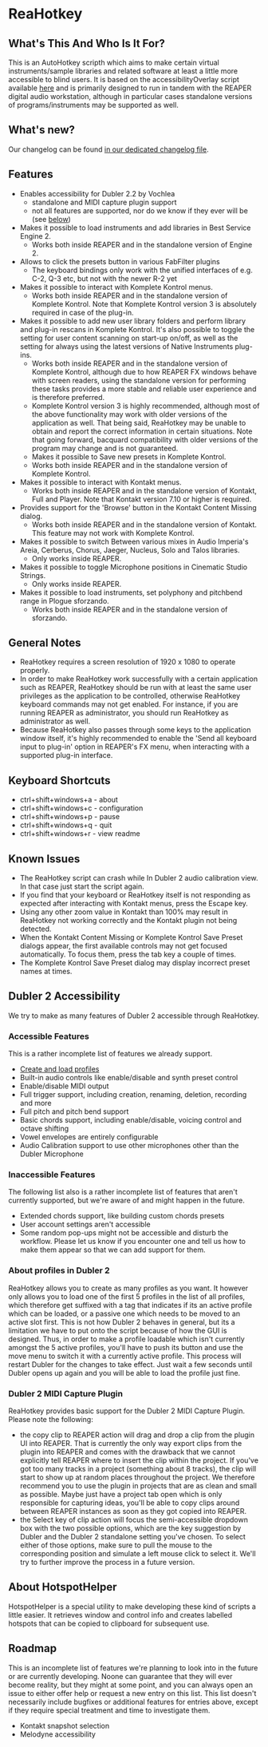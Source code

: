 # ReaHotkey

## What's This And Who Is It For?

This is an AutoHotkey scripth which aims to make certain virtual instruments/sample libraries  and related software at least a little more accessible to blind users. It is based on the accessibilityOverlay script available [here](https://github.com/MatejGolian/accessibilityOverlay/) and is primarily designed to run in tandem with the REAPER digital audio workstation, although in particular cases standalone versions of programs/instruments may be supported as well.

## What's new?

Our changelog can be found [in our dedicated changelog file](https://github.com/MatejGolian/ReaHotkey/blob/main/CHANGELOG.md).

## Features

* Enables accessibility for Dubler 2.2 by Vochlea
  - standalone and MIDI capture plugin support
  - not all features are supported, nor do we know if they ever will be (see [below](#dubler2))
* Makes it possible to load instruments and add libraries in Best Service Engine 2.
  - Works both inside REAPER and in the standalone version of Engine 2.
* Allows to click the presets button in various FabFilter plugins
  - The keyboard bindings only work with the unified interfaces of e.g. C-2, Q-3 etc, but not with the newer R-2 yet
* Makes it possible to interact with Komplete Kontrol menus.
  - Works both inside REAPER and in the standalone version of Komplete Kontrol. Note that Komplete Kontrol version 3 is absolutely required in case of the plug-in.
* Makes it possible to add new user library folders and perform library and plug-in rescans in Komplete Kontrol. It's also possible to toggle the setting for user content scanning on start-up on/off, as well as the setting for always using the latest versions of Native Instruments plug-ins.
  - Works both inside REAPER and in the standalone version of Komplete Kontrol, although due to how REAPER FX windows behave with screen readers, using the standalone version for performing these tasks provides a more stable and reliable user experience and is therefore preferred.
  - Komplete Kontrol version 3 is highly recommended, although most of the above functionality may work with older versions of the application as well. That being said, ReaHotkey may be unable to obtain and report the correct information in certain situations. Note that going forward, bacquard compatibility with older versions of the program may change and is not guaranteed.
  * Makes it possible to Save new presets in Komplete Kontrol.
  - Works both inside REAPER and in the standalone version of Komplete Kontrol.
* Makes it possible to interact with Kontakt menus.
  - Works both inside REAPER and in the standalone version of Kontakt, Full and Player. Note that Kontakt version 7.10 or higher is required.
* Provides support for the 'Browse' button in the Kontakt Content Missing dialog.
  - Works both inside REAPER and in the standalone version of Kontakt. This feature may not work with Komplete Kontrol.
* Makes it possible to switch Between various mixes in Audio Imperia's Areia, Cerberus, Chorus, Jaeger, Nucleus, Solo and Talos libraries.
  - Only works inside REAPER.
* Makes it possible to toggle Microphone positions in Cinematic Studio Strings.
  - Only works inside REAPER.
* Makes it possible to load instruments, set polyphony and pitchbend range in Plogue sforzando.
  - Works both inside REAPER and in the standalone version of sforzando.

## General Notes

* ReaHotkey requires a screen resolution of 1920 x 1080 to operate properly.
* In order to make ReaHotkey work successfully with a certain application such as REAPER, ReaHotkey should be run with at least the same user privileges as the application to be controlled, otherwise ReaHotkey keyboard commands may not get enabled. For instance, if you are running REAPER as administrator, you should run ReaHotkey as administrator as well.
* Because ReaHotkey also passes through some keys to the application window itself, it's highly recommended to enable the 'Send all keyboard input to plug-in' option in REAPER's FX menu, when interacting with a supported plug-in interface.

## Keyboard Shortcuts

* ctrl+shift+windows+a - about
* ctrl+shift+windows+c - configuration
* ctrl+shift+windows+p - pause
* ctrl+shift+windows+q - quit
* ctrl+shift+windows+r - view readme

## Known Issues

* The ReaHotkey script can crash while In Dubler 2 audio calibration view. In that case just start the script again.
* If you find that your keyboard or ReaHotkey itself is not responding as expected after interacting with Kontakt menus, press the Escape key.
* Using any other zoom value in Kontakt than 100% may result in ReaHotkey not working correctly and the Kontakt plugin not being detected.
* When the Kontakt Content Missing or Komplete Kontrol Save Preset dialogs appear, the first available controls may not get focused automatically. To focus them, press the tab key a couple of times.
* The Komplete Kontrol Save Preset dialog may display incorrect preset names at times.

## <a name="dubler2"></a>Dubler 2 Accessibility

We try to make as many features of Dubler 2 accessible through ReaHotkey.

### Accessible Features

This is a rather incomplete list of features we already support.

* [Create and load profiles](#dubler2-profiles)
* Built-in audio controls like enable/disable and synth preset control
* Enable/disable MIDI output
* Full trigger support, including creation, renaming, deletion, recording and more
* Full pitch and pitch bend support
* Basic chords support, including enable/disable, voicing control and octave shifting
* Vowel envelopes are entirely configurable
* Audio Calibration support to use other microphones other than the Dubler Microphone

### Inaccessible Features

The following list also is a rather incomplete list of features that aren't currently supported, but we're aware of and might happen in the future.

* Extended chords support, like building custom chords presets
* User account settings aren't accessible
* Some random pop-ups might not be accessible and disturb the workflow. Please let us know if you encounter one and tell us how to make them appear so that we can add support for them.

### <a name="dubler2-profiles"></a>About profiles in Dubler 2

ReaHotkey allows you to create as many profiles as you want. It however only allows you to load one of the first 5 profiles in the list of all profiles, which therefore get suffixed with a tag that indicates if its an active profile which can be loaded, or a passive one which needs to be moved to an active slot first.
This is not how Dubler 2 behaves in general, but its a limitation we have to put onto the script because of how the GUI is designed. Thus, in order to make a profile loadable which isn't currently amongst the 5 active profiles, you'll have to push its button and use the move menu to switch it with a currently active profile. This process will restart Dubler for the changes to take effect. Just wait a few seconds until Dubler opens up again and you will be able to load the profile just fine.

### <a href="dubler2-midi-capture-plugin"></a>Dubler 2 MIDI Capture Plugin

ReaHotkey provides basic support for the Dubler 2 MIDI Capture Plugin. Please note the following:

* the copy clip to REAPER action will drag and drop a clip from the plugin UI into REAPER. That is currently the only way export clips from the plugin into REAPER and comes with the drawback that we cannot explicitly tell REAPER where to insert the clip within the project. If you've got too many tracks in a project (something about 8 tracks), the clip will start to show up at random places throughout the project. We therefore recommend you to use the plugin in projects that are as clean and small as possible. Maybe just have a project tab open which is only responsible for capturing ideas, you'll be able to copy clips around between REAPER instances as soon as they got copied into REAPER.
* the Select key of clip action will focus the semi-accessible dropdown box with the two possible options, which are the key suggestion by Dubler and the Dubler 2 standalone setting you've chosen. To select either of those options, make sure to pull the mouse to the corresponding position and simulate a left mouse click to select it. We'll try to further improve the process in a future version.

## About HotspotHelper

HotspotHelper is a special utility to make developing these kind of scripts a little easier. It retrieves window and control info and creates labelled hotspots that can be copied to clipboard for subsequent use.

## Roadmap

This is an incomplete list of features we're planning to look into in the future or are currently developing. Noone can guarantee that they will ever become reality, but they might at some point, and you can always open an issue to either offer help or request a new entry on this list. This list doesn't necessarily include bugfixes or additional features for entries above, except if they require special treatment and time to investigate them.

* Kontakt snapshot selection
* Melodyne accessibility
